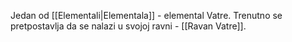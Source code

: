 Jedan od [[Elementali|Elementala]] - elemental Vatre. Trenutno se pretpostavlja da se nalazi u svojoj ravni - [[Ravan Vatre]].